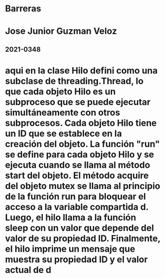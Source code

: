 # Barreras

# Jose Junior Guzman Veloz 
## 2021-0348


# aqui en la clase Hilo defini como una subclase de threading.Thread, lo que cada objeto Hilo es un subproceso que se puede ejecutar simultáneamente con otros subprocesos. Cada objeto Hilo tiene un ID que se establece en la creación del objeto. La función "run" se define para cada objeto Hilo y se ejecuta cuando se llama al método start del objeto. El método acquire del objeto mutex se llama al principio de la función run para bloquear el acceso a la variable compartida d. Luego, el hilo llama a la función sleep con un valor que depende del valor de su propiedad ID. Finalmente, el hilo imprime un mensaje que muestra su propiedad ID y el valor actual de d 

 
